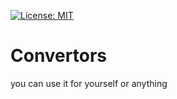 [![License: MIT](https://img.shields.io/badge/License-MIT-yellow.svg)](https://opensource.org/licenses/MIT)
# Convertors
you can use it for yourself or anything
